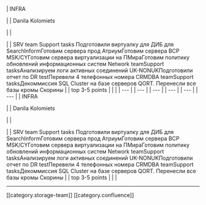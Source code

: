 





| INFRA

 | 
| Danila Kolomiets

 | 
| 

 | 
| SRV team Support tasks Подготовили виртуалку для ДИБ для SearchInformГотовим сервера прод АтриумГотовим сервера BCP MSK/CYГотовим сервера виртуализации на ПМираГотовим политику обновлений информационных систем Network teamSupport tasksАнализируем логи активных соединений UK-NONUKПодготовили отчет по DR testПеревели 4 телефонных номера CRMDBA teamSupport tasksДекоммиссия SQL Cluster на базе серверов QORT. Перенесли все базы кромы Скорины | 
| top 3-5 points | 
|  | 
|  --- | 
|  --- | 
|  --- | 
|  --- | 
|  --- | 
|  --- | 
| INFRA

 | 
| Danila Kolomiets

 | 
| 

 | 
| SRV team Support tasks Подготовили виртуалку для ДИБ для SearchInformГотовим сервера прод АтриумГотовим сервера BCP MSK/CYГотовим сервера виртуализации на ПМираГотовим политику обновлений информационных систем Network teamSupport tasksАнализируем логи активных соединений UK-NONUKПодготовили отчет по DR testПеревели 4 телефонных номера CRMDBA teamSupport tasksДекоммиссия SQL Cluster на базе серверов QORT. Перенесли все базы кромы Скорины | 
| top 3-5 points | 
|  | 







*****

[[category.storage-team]] 
[[category.confluence]] 
